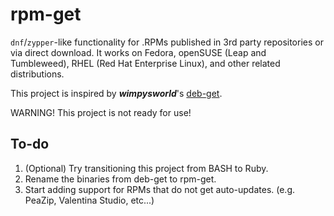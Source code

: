 # rpm-get

`dnf`/`zypper`-like functionality for .RPMs published in 3rd party repositories or via direct download. It works on Fedora, openSUSE (Leap and Tumbleweed), RHEL (Red Hat Enterprise Linux), and other related distributions.

This project is inspired by **_wimpysworld_**'s [deb-get](https://github.com/wimpysworld/deb-get).

WARNING! This project is not ready for use!

## To-do

1. (Optional) Try transitioning this project from BASH to Ruby.
2. Rename the binaries from deb-get to rpm-get.
3. Start adding support for RPMs that do not get auto-updates. (e.g. PeaZip, Valentina Studio, etc...)
